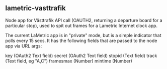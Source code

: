 lametric-vasttrafik
--------------------
Node app for Västtrafik API call (OAUTH2, returning a departure board for a particular stop), used to spit out frames for a Lametric Internet clock app.

The current LaMetric app is in "private" mode, but is a simple indicator that polls every 15 secs. It has the following fields that are passed to the node app via URL args:

key (OAuth2 Text field)
secret (OAuth2 Text field)
stopid (Text field)
track (Text field, eg "A,C")
framesmax (Number)
mintime (Number)

